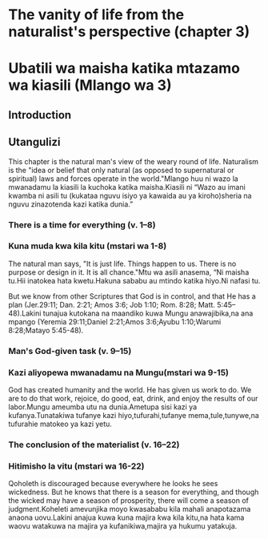 # The vanity of life from the naturalist's perspective (chapter 3)
# Ubatili wa maisha katika mtazamo wa kiasili (Mlango wa 3)

## Introduction
## Utangulizi

This chapter is the natural man's view of the weary round of life. Naturalism is the "idea or belief that only natural (as opposed to supernatural or spiritual) laws and forces operate in the world."Mlango huu ni wazo la mwanadamu la kiasili la kuchoka katika maisha.Kiasili ni  “Wazo au imani kwamba ni asili tu (kukataa nguvu isiyo ya kawaida au ya kiroho)sheria na nguvu zinazotenda kazi katika dunia.”

### There is a time for everything (v. 1–8)
### Kuna muda kwa kila kitu (mstari wa 1-8)

The natural man says, "It is just life. Things happen to us. There is no purpose or design in it. It is all chance."Mtu wa asili anasema, “Ni maisha tu.Hii inatokea hata kwetu.Hakuna sababu au mtindo katika hiyo.Ni nafasi tu.

But we know from other Scriptures that God is in control, and that He has a plan (Jer.29:11; Dan. 2:21; Amos 3:6; Job 1:10; Rom. 8:28; Matt. 5:45–48).Lakini tunajua kutokana na maandiko kuwa Mungu anawajibika,na ana mpango (Yeremia 29:11;Daniel 2:21;Amos 3:6;Ayubu 1:10;Warumi 8:28;Matayo 5:45-48).

### Man's God-given task (v. 9–15)
### Kazi aliyopewa mwanadamu na Mungu(mstari wa 9-15)

God has created humanity and the world. He has given us work to do. We are to do that work, rejoice, do good, eat, drink, and enjoy the results of our labor.Mungu ameumba utu na dunia.Ametupa sisi kazi ya kufanya.Tunatakiwa tufanye kazi hiyo,tufurahi,tufanye mema,tule,tunywe,na tufurahie matokeo ya kazi yetu.

### The conclusion of the materialist (v. 16–22)
### Hitimisho la vitu (mstari wa 16-22)

Qoholeth is discouraged because everywhere he looks he sees wickedness. But he knows that there is a season for everything, and though the wicked may have a season of prosperity, there will come a season of judgment.Koheleti amevunjika moyo kwasababu kila mahali anapotazama anaona uovu.Lakini anajua kuwa kuna majira kwa kila kitu,na hata kama waovu watakuwa na majira ya kufanikiwa,majira ya hukumu yatakuja.